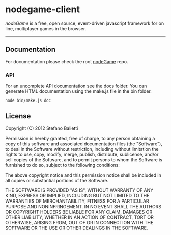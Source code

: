 # nodegame-client


*nodeGame* is a free, open source, event-driven javascript framework for on
line, multiplayer games in the browser.

---

## Documentation

For documentation please check the root [nodeGame](https://github.com/shakty/nodeGame) repo.

### API

For an uncomplete API documentation see the docs folder. You can generate HTML documentation using the make.js file in the bin folder.

	node bin/make.js doc

## License

Copyright (C) 2012 Stefano Balietti

Permission is hereby granted, free of charge, to any person obtaining a copy of this software and associated documentation files (the "Software"), to deal in the Software without restriction, including without limitation the rights to use, copy, modify, merge, publish, distribute, sublicense, and/or sell copies of the Software, and to permit persons to whom the Software is furnished to do so, subject to the following conditions:

The above copyright notice and this permission notice shall be included in all copies or substantial portions of the Software.

THE SOFTWARE IS PROVIDED "AS IS", WITHOUT WARRANTY OF ANY KIND, EXPRESS OR IMPLIED, INCLUDING BUT NOT LIMITED TO THE WARRANTIES OF MERCHANTABILITY, FITNESS FOR A PARTICULAR PURPOSE AND NONINFRINGEMENT. IN NO EVENT SHALL THE AUTHORS OR COPYRIGHT HOLDERS BE LIABLE FOR ANY CLAIM, DAMAGES OR OTHER LIABILITY, WHETHER IN AN ACTION OF CONTRACT, TORT OR OTHERWISE, ARISING FROM, OUT OF OR IN CONNECTION WITH THE SOFTWARE OR THE USE OR OTHER DEALINGS IN THE SOFTWARE.
